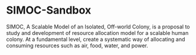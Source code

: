 # SIMOC-Sandbox

SIMOC, A Scalable Model of an Isolated, Off-world Colony, is a proposal to study
and development of resource allocation model for a scalable human colony. At a fundamental level,
create a systematic way of allocating and consuming resources such as air, food, water, and power.
